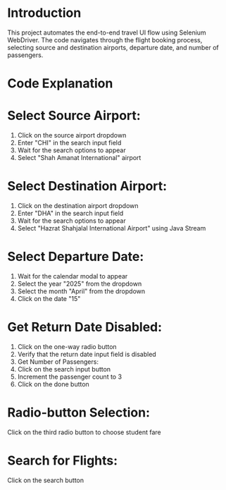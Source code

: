# Introduction
This project automates the end-to-end travel UI flow using Selenium WebDriver. The code navigates through the flight booking process, selecting source and destination airports, departure date, and number of passengers.

# Code Explanation

# Select Source Airport:
1. Click on the source airport dropdown
2. Enter "CHI" in the search input field
3. Wait for the search options to appear
4. Select "Shah Amanat International" airport
# Select Destination Airport:
1. Click on the destination airport dropdown
2. Enter "DHA" in the search input field
3. Wait for the search options to appear
4. Select "Hazrat Shahjalal International Airport" using Java Stream
# Select Departure Date:
1. Wait for the calendar modal to appear
2. Select the year "2025" from the dropdown
3. Select the month "April" from the dropdown
4. Click on the date "15"
# Get Return Date Disabled:
1. Click on the one-way radio button
2. Verify that the return date input field is disabled
3. Get Number of Passengers:
4. Click on the search input button
5. Increment the passenger count to 3
6. Click on the done button
# Radio-button Selection:
Click on the third radio button to choose student fare
# Search for Flights:
Click on the search button
